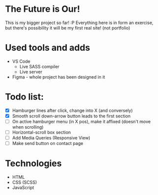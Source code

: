 # The Future is Our!
This is my bigger project so far! :P
Everything here is in form an exercise, but there's possibility it will be my first real site! (not portfolio)

# Used tools and adds
- VS Code
  - Live SASS compiler
  - Live server
- Figma - whole project has been designed in it

# Todo list:
- [x] Hamburger lines after click, change into X (and conversely)
- [x] Smooth scroll down-arrow button leads to the first section
- [ ] On active hamburger menu (in X pos), make it affixed (doesn't move when scrolling)
- [ ] Horizontal-scroll box section
- [ ] Add Media Queries (Responsive View)
- [ ] Make send button on contact page

# Technologies
- HTML
- CSS (SCSS)
- JavaScript
